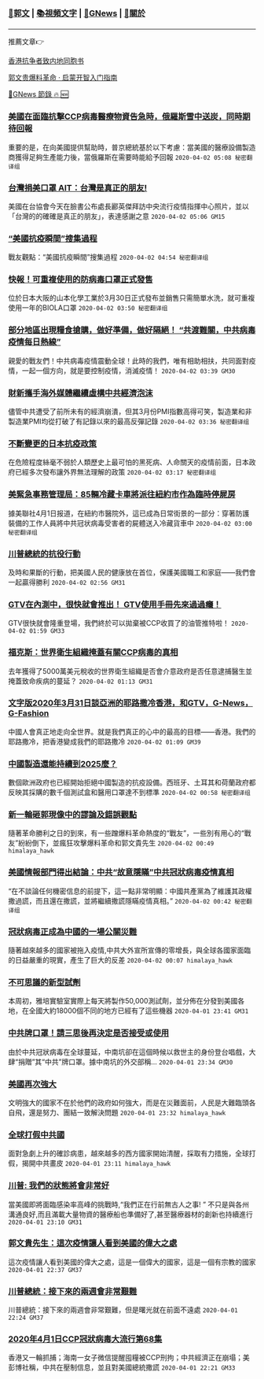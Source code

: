 ###  [:eagle:郭文](https://github.com/ourhimalayas/txt) | [:books:視頻文字](https://github.com/ourhimalayas/txt/blob/master/content/README.md) | [:newspaper:GNews](https://github.com/ourhimalayas/txt/blob/master/content/gnews/README.md) | [:pray:關於](https://github.com/ourhimalayas/home/tree/master/about)
---

推薦文章:point_right:

[香港抗争者致内地同胞书](https://github.com/ourhimalayas/news/blob/master/2019/08/a_letter_from_the_hong_kong_people.md)

[郭文贵爆料革命 · 启蒙开智入门指南](https://github.com/ourhimalayas/txt/issues/1)

[:newspaper:GNews 節錄 :fire: :new:](https://github.com/ourhimalayas/txt/blob/master/content/gnews/README.md) 



### [美國在面臨抗擊CCP病毒醫療物資告急時，俄羅斯雪中送炭，同時期待回報](/content/gnews/1/README.md)

重要的是，在向美國提供幫助時，普京總統基於以下考慮：當美國的醫療設備製造商獲得足夠生產能力後，當俄羅斯在需要時能給予回報  `2020-04-02 05:08 秘密翻译组`

### [台灣捐美口罩 AIT：台灣是真正的朋友!](/content/gnews/2/README.md)

美國在台協會今天在臉書公布處長酈英傑拜訪中央流行疫情指揮中心照片，並以「台灣的的確確是真正的朋友」，表達感謝之意  `2020-04-02 05:06 GM15`

### [“美國抗疫瞬間”搜集過程](/content/gnews/3/README.md)

戰友觀點：“美國抗疫瞬間”搜集過程  `2020-04-02 04:54 秘密翻译组`

### [快報！可重複使用的防病毒口罩正式發售](/content/gnews/4/README.md)

位於日本大阪的山本化學工業於3月30日正式發布並銷售只需簡單水洗，就可重複使用一年的BIOLA口罩  `2020-04-02 03:50 秘密翻译组`

### [部分地區出現糧食搶購，做好準備，做好隔絕！ “共渡難關，中共病毒疫情每日熱線”](/content/gnews/5/README.md)

親愛的戰友們！中共病毒疫情震動全球！此時的我們，唯有相助相扶，共同面對疫情，一起一個方向，就是要控制疫情，消滅疫情！  `2020-04-02 03:39 GM30`

### [財新攜手海外媒體繼續虛構中共經濟泡沫](/content/gnews/6/README.md)

儘管中共遭受了前所未有的經濟崩潰，但其3月份PMI指數高得可笑，製造業和非製造業PMI均從打破了有記錄以來的最高反彈記錄  `2020-04-02 03:36 秘密翻译组`

### [不斷變更的日本抗疫政策](/content/gnews/7/README.md)

在危險程度絲毫不弱於人類歷史上最可怕的黑死病、人命關天的疫情前面，日本政府已經多次發布讓外界無法理解的政策  `2020-04-02 03:17 秘密翻译组`

### [美緊急事務管理局：85輛冷藏卡車將派往紐約市作為臨時停屍房](/content/gnews/8/README.md)

據美聯社4月1日报道，在紐約市醫院外，這已成為日常街景的一部分：穿著防護裝備的工作人員將中共冠状病毒受害者的屍體送入冷藏貨車中  `2020-04-02 03:00 秘密翻译组`

### [川普總統的抗役行動](/content/gnews/9/README.md)

及時和果斷的行動，把美國人民的健康放在首位，保護美國職工和家庭——我們會一起贏得勝利
 `2020-04-02 02:56 GM31`

### [GTV在內測中，很快就會推出！ GTV使用手冊先來過過癮！](/content/gnews/10/README.md)

GTV很快就會隆重登場，我們終於可以拋棄被CCP收買了的油管推特啦！  `2020-04-02 01:59 GM33`

### [福克斯：世界衛生組織掩蓋有關CCP病毒的真相](/content/gnews/11/README.md)

去年獲得了5000萬美元稅收的世界衛生組織是否會介意政府是否任意逮捕醫生並掩蓋致命疾病的蔓延？  `2020-04-02 01:13 GM31`

### [文字版2020年3月31日談亞洲的耶路撒冷香港，和GTV，G-News，G-Fashion](/content/gnews/12/README.md)

中國人會真正地走向全世界。就是我們真正的心中的最高的目標——香港。我們的耶路撒冷，把香港變成我們的耶路撒冷  `2020-04-02 01:09 GM39`

### [中國製造還能持續到2025麼？](/content/gnews/13/README.md)

數個歐洲政府也已經開始拒絕中國製造的抗疫設備。西班牙、土耳其和荷蘭政府都反映其採購的數千個測試盒和醫用口罩達不到標準  `2020-04-02 00:58 秘密翻译组`

### [新一輪砸郭現像中的謬論及錯誤觀點](/content/gnews/14/README.md)

隨著革命勝利之日的到來，有一些蹭爆料革命熱度的“戰友”，一些別有用心的“戰友”紛紛倒下，並瘋狂攻擊爆料革命和郭文貴先生  `2020-04-02 00:49 himalaya_hawk`

### [美國情報部門得出結論：中共“故意隱瞞”中共冠狀病毒疫情真相](/content/gnews/15/README.md)

“在不談論任何機密信息的前提下，這一點非常明顯：中國共產黨為了維護其政權撒過謊，而且還在撒謊，並將繼續撒謊隱瞞疫情真相。”  `2020-04-02 00:42 秘密翻译组`

### [冠狀病毒正成為中國的一場公關災難](/content/gnews/16/README.md)

隨著越來越多的國家被拖入疫情,中共大外宣所宣傳的零增長，與全球各國家面臨的日益嚴重的現實，產生了巨大的反差  `2020-04-02 00:07 himalaya_hawk`

### [不可思議的新型試劑](/content/gnews/17/README.md)

本周初，雅培實驗室實際上每天將製作50,000測試劑，並分佈在分發到美國各地，在全國大約18000個不同的地方已經有了這些機器  `2020-04-01 23:41 GM31`

### [中共牌口罩！請三思後再決定是否接受或使用](/content/gnews/18/README.md)

由於中共冠狀病毒在全球蔓延，中南坑卻在這個時候以救世主的身份登台唱戲，大肆“捐贈”其“中共”牌口罩。據中南坑的外交部稱...  `2020-04-01 23:34 GM30`

### [美國再次強大](/content/gnews/19/README.md)

文明強大的國家不在於他們的政府如何強大，而是在災難面前，人民是大難臨頭各自飛，還是努力、團結一致解決問題  `2020-04-01 23:32 himalaya_hawk`

### [全球打假中共國](/content/gnews/20/README.md)

面對急劇上升的確診病患，越來越多的⻄方國家開始清醒，採取有力措施，全球打假，揭開中共畫皮  `2020-04-01 23:11 himalaya_hawk`

### [川普: 我們的狀態將會非常好](/content/gnews/21/README.md)

當美國即將面臨感染率高峰的挑戰時,“我們正在行前無古人之事! ” 不只是與各州溝通良好,而且滿載大量物資的醫療船也準備好了,甚至醫療器材的創新也持續進行  `2020-04-01 23:10 GM31`

### [郭文貴先生：這次疫情讓人看到美國的偉大之處](/content/gnews/22/README.md)

這次疫情讓人看到美國的偉大之處，這是一個偉大的國家，這是一個有宗教的國家  `2020-04-01 22:37 GM37`

### [川普總統：接下來的兩週會非常艱難](/content/gnews/23/README.md)

川普總統：接下來的兩週會非常艱難，但是曙光就在前面不遠處  `2020-04-01 22:24 GM37`

### [2020年4月1日CCP冠狀病毒大流行第68集](/content/gnews/24/README.md)

香港又一輪抓捕；海南一女子微信提醒囤糧被CCP刑拘；中共經濟正在崩塌；美彭博社稱，中共在壓制信息，並且對美國總統撒謊  `2020-04-01 22:21 GM33`

